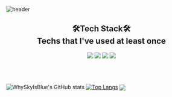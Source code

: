 ![header](https://capsule-render.vercel.app/api?type=slice&color=gradient&height=300&section=header&text=WHYSKYISBLUE&fontSize=90&animation=fadeIn&fontColor=171616)


<h2 align="center">
  🛠Tech Stack🛠<br />
  Techs that I've used at least once
</h2>
<p align="center">
  <a><img src="https://img.shields.io/badge/SpringBoot-6DB33F?style=flat-square&logo=Spring&logoColor=white"/></a>
  <a><img src="https://img.shields.io/badge/Java-007396?style=flat-square&logo=Java&logoColor=white"/></a>
  <a><img src="https://img.shields.io/badge/JavaScript-F7DF1E?style=flat-square&logo=JavaScript&logoColor=white"/></a>
  <a><img src="https://img.shields.io/badge/CSS-1572B6?style=flat-square&logo=CSS3&logoColor=white"/></a>
</p>

</br></br></br>
![WhySkyIsBlue's GitHub stats](https://github-readme-stats.vercel.app/api?username=whyskyisblue&show_icons=true&theme=radical)
[![Top Langs](https://github-readme-stats.vercel.app/api/top-langs/?username=whyskyisblue&theme=radical&layout=compact)](https://github.com/whyskyisblue)
<a href="https://github.com/whyskyisblue/intellij_setting">
  <img align="center" src="https://github-readme-stats.vercel.app/api/pin/?username=whyskyisblue&theme=radical&repo=intellij_setting" />
</a>

<!--
**shinplest/shinplest** is a ✨ _special_ ✨ repository because its `README.md` (this file) appears on your GitHub profile.


[![github stats](https://github-readme-stats.vercel.app/api?username=whyskyisblue&show_icons=true&hide_border=true)](https://github.com/whyskyisblue)
[![Top Langs](https://github-readme-stats.vercel.app/api/top-langs/?username=whyskyisblue&layout=compact)](https://github.com/whyskyisblue)
